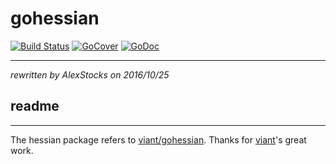 # gohessian

[![Build Status](https://travis-ci.org/dubbogo/hessian2.png?branch=master)](https://travis-ci.org/dubbogo/hessian2)
[![GoCover](http://gocover.io/_badge/github.com/dubbogo/hessian2)](http://gocover.io/github.com/dubbogo/hessian2)
[![GoDoc](https://godoc.org/github.com/dubbogo/hessian2?status.svg)](https://godoc.org/github.com/dubbogo/hessian2)


---
*rewritten by AlexStocks on 2016/10/25*

## readme
---
The hessian package refers to [viant/gohessian](https://github.com/viant/gohessian). Thanks for [viant](https://github.com/viant)'s great work.
